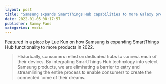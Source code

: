 ```yaml
---
layout: post
title: "Samsung expands SmartThings Hub capabilities to more Galaxy products during 2022"
date: 2022-01-05 08:17:57
publisher: Sammy Fans
categories: media
---
```


[Featured][ln1] in a piece by Lue Kun on how Samsung is expanding SmartThings Hub functionality to more products in 2022.

> Historically, consumers relied on dedicated hubs to connect each of their devices. By integrating SmartThings Hub technology into select Samsung products, we are eliminating a barrier to entry and streamlining the entire process to enable consumers to create the connected home of their dreams. 

[ln1]: https://www.sammyfans.com/2022/01/05/samsung-expands-smartthings-hub-capabilities-to-more-galaxy-products-during-2022/ "Samsung expands SmartThings Hub capabilities to more Galaxy products during 2022"

